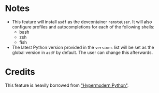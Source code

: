 # Notes

- This feature will install `asdf` as the devcontainer `remoteUser`. It will also
configure profiles and autocompletions for each of the following shells:
  - bash
  - zsh
  - fish
- The latest Python version provided in the `versions` list will be set as the
global version in `asdf` by default. The user can change this afterwards.

# Credits

This feature is heavily borrowed from ["Hypermodern Python"](https://github.com/natescherer/devcontainers-custom-features).
